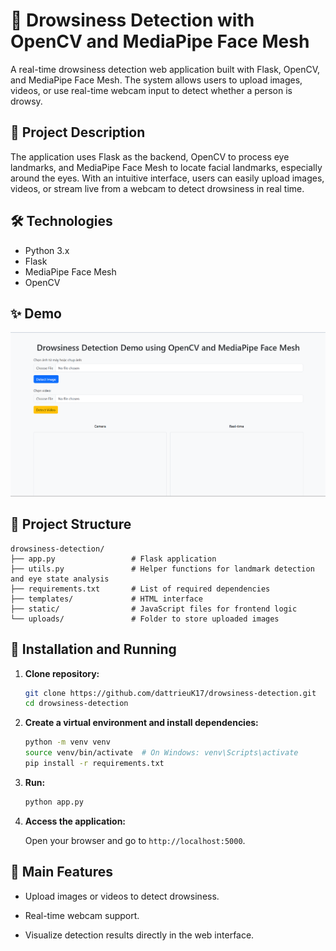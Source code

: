 
# 🥱 Drowsiness Detection with OpenCV and MediaPipe Face Mesh

A real-time drowsiness detection web application built with Flask, OpenCV, and MediaPipe Face Mesh. The system allows users to upload images, videos, or use real-time webcam input to detect whether a person is drowsy.

## 🧠 Project Description

The application uses Flask as the backend, OpenCV to process eye landmarks, and MediaPipe Face Mesh to locate facial landmarks, especially around the eyes. With an intuitive interface, users can easily upload images, videos, or stream live from a webcam to detect drowsiness in real time.

## 🛠️ Technologies

- Python 3.x
- Flask
- MediaPipe Face Mesh
- OpenCV

## ✨ Demo
![Introduce](static/demo_images/image.png)

## 📁 Project Structure

```
drowsiness-detection/
├── app.py                 # Flask application
├── utils.py               # Helper functions for landmark detection and eye state analysis
├── requirements.txt       # List of required dependencies
├── templates/             # HTML interface
├── static/                # JavaScript files for frontend logic
└── uploads/               # Folder to store uploaded images
```

## 🚀 Installation and Running

1. **Clone repository:**

   ```bash
   git clone https://github.com/dattrieuK17/drowsiness-detection.git
   cd drowsiness-detection
   ```

2. **Create a virtual environment and install dependencies:**

   ```bash
   python -m venv venv
   source venv/bin/activate  # On Windows: venv\Scripts\activate
   pip install -r requirements.txt
   ```


3. **Run:**

   ```bash
   python app.py
   ```

4. **Access the application:**

   Open your browser and go to `http://localhost:5000`.

## 📸 Main Features

- Upload images or videos to detect drowsiness.

- Real-time webcam support.

- Visualize detection results directly in the web interface.



